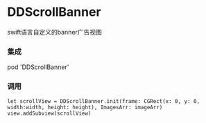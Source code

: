 # DDScrollBanner
swift语言自定义的banner广告视图

### 集成
pod 'DDScrollBanner'

### 调用
```
let scrollView = DDScrollBanner.init(frame: CGRect(x: 0, y: 0, width:width, height: height), ImagesArr: imageArr)
view.addSubview(scrollView)
```
